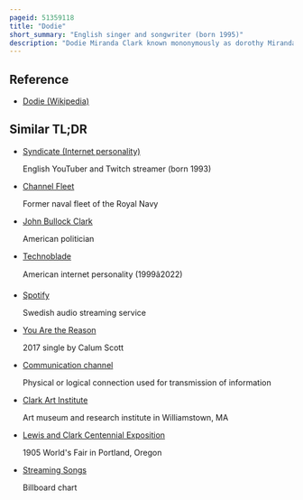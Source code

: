 ```yaml
---
pageid: 51359118
title: "Dodie"
short_summary: "English singer and songwriter (born 1995)"
description: "Dodie Miranda Clark known mononymously as dorothy Miranda Clark is an english Singer Songwriter Author and youtuber. Dodie started her Career uploading original Songs and Covers to youtube. As of August 2023, her main Channel has over 196 Videos, over 2. 01 million Subscribers and over 431. 66 million Views, and her Side Channel, has over 203 Videos, over 882k Subscribers and over 100. 46 million views."
---
```


## Reference

- [Dodie (Wikipedia)](https://en.wikipedia.org/?curid=51359118)

## Similar TL;DR

- [Syndicate (Internet personality)](/tldr/en/syndicate-internet-personality)

  English YouTuber and Twitch streamer (born 1993)

- [Channel Fleet](/tldr/en/channel-fleet)

  Former naval fleet of the Royal Navy

- [John Bullock Clark](/tldr/en/john-bullock-clark)

  American politician

- [Technoblade](/tldr/en/technoblade)

  American internet personality (1999â2022)

- [Spotify](/tldr/en/spotify)

  Swedish audio streaming service

- [You Are the Reason](/tldr/en/you-are-the-reason)

  2017 single by Calum Scott

- [Communication channel](/tldr/en/communication-channel)

  Physical or logical connection used for transmission of information

- [Clark Art Institute](/tldr/en/clark-art-institute)

  Art museum and research institute in Williamstown, MA

- [Lewis and Clark Centennial Exposition](/tldr/en/lewis-and-clark-centennial-exposition)

  1905 World's Fair in Portland, Oregon

- [Streaming Songs](/tldr/en/streaming-songs)

  Billboard chart
